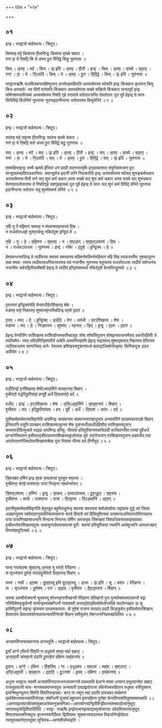 +++
title = "०२७"

+++


## ०१
इन्द्रः। भरद्वाजो बार्हस्पत्यः। त्रिष्टुप्।

किम॑स्य॒ मदे॒ किम्व॑स्य पी॒ताविन्द्रः॒ किम॑स्य स॒ख्ये च॑कार ।  
रणा॑ वा॒ ये नि॒षदि॒ किं ते अ॑स्य पु॒रा वि॑विद्रे॒ किमु॒ नूत॑नासः ॥

किम् । अ॒स्य॒ । मदे॑ । किम् । ऊं॒ इति॑ । अ॒स्य॒ । पी॒तौ । इन्द्रः॑ । किम् । अ॒स्य॒ । स॒ख्ये । च॒का॒र॒ ।  
रणाः॑ । वा॒ । ये । नि॒ऽसदि॑ । किम् । ते । अ॒स्य॒ । पु॒रा । वि॒वि॒द्रे॒ । किम् । ऊं॒ इति॑ । नूत॑नासः ॥

भरद्वाजऋषिः फलविलंबनासहिष्णुःसन् अनयेन्द्रमाक्षिपति अस्यसोमस्य मदेसति इन्द्रः किंचकार कृतवान् किमु किंच अस्यसो- स्य पीतौ पानेसति किंचकार अस्यसोमस्य सख्ये सखित्वे किंचकार पानात्पूर्वं इन्द्रः सोमेनशवसतीत्यर्थः अस्यसोमस्य निषदि गृहे रणावाये स्तोतारःसन्ति तेस्तोतारः पुरा पूर्वं हेइन्द्र ते त्वत्तः किंविविद्रे किंलेभिरे नूतनासः नूतनाइदानीन्तनाः स्तोतारश्च किमुलेभिरे ॥ १ ॥

## ०२
इन्द्रः। भरद्वाजो बार्हस्पत्यः। त्रिष्टुप्।

सद॑स्य॒ मदे॒ सद्व॑स्य पी॒ताविन्द्रः॒ सद॑स्य स॒ख्ये च॑कार ।  
रणा॑ वा॒ ये नि॒षदि॒ सत्ते अ॑स्य पु॒रा वि॑विद्रे॒ सदु॒ नूत॑नासः ॥

सत् । अ॒स्य॒ । मदे॑ । सत् । ऊं॒ इति॑ । अ॒स्य॒ । पी॒तौ । इन्द्रः॑ । सत् । अ॒स्य॒ । स॒ख्ये । च॒का॒र॒ ।  
रणाः॑ । वा॒ । ये । नि॒ऽसदि॑ । सत् । ते । अ॒स्य॒ । पु॒रा । वि॒वि॒द्रे॒ । सत् । ऊं॒ इति॑ । नूत॑नासः ॥

एवमाक्षिप्तइन्द्रः तस्मै ऋषये ईप्सितं धनं प्रददौ तदनन्तरमृषिः इन्द्रसकाशात् संपूर्णकामःसन् पुरा यान्युपालंभप्रतिपादकानिवा- क्यान्युवोच इदानीं तानि निराकरोति इन्द्रः अस्यसोमस्य मदेसत् शुभङ्कर्मचकार अस्यसोमस्य पीतौ पाने सत् शुभं कर्म चकार अस्य सख्ये सत् शुभं कर्म चकार अस्य सख्ये सत् शुभंचकार येरणावास्तोतारश्च ते निषदिगृहे यज्ञगृहइत्यर्थः पुरा पूर्वं हेइन्द्र ते त्वत्तः सत् शुभं कर्म विविद्रे लेभिरे नूतनासः इदानीन्तनाः स्तोतारः सदु शुभमेवकर्म लेभिरे ॥ २ ॥

## ०३
इन्द्रः। भरद्वाजो बार्हस्पत्यः। त्रिष्टुप्।

न॒हि नु ते॑ महि॒मनः॑ समस्य॒ न म॑घवन्मघव॒त्त्वस्य॑ वि॒द्म ।  
न राध॑सोराधसो॒ नूत॑न॒स्येन्द्र॒ नकि॑र्ददृश इन्द्रि॒यं ते॑ ॥

न॒हि । नु । ते॒ । म॒हि॒मनः॑ । स॒म॒स्य॒ । न । म॒घ॒ऽव॒न् । म॒घ॒व॒त्ऽत्वस्य॑ । वि॒द्म ।  
न । राध॑सःऽराधसः । नूत॑नस्य । इन्द्र॑ । नकिः॑ । द॒दृ॒शे॒ । इ॒न्द्रि॒यम् । ते॒ ॥

हेमघवन्धनवन्निन्द्र ते त्वदीयस्य समस्य समस्तस्य महिमनोमहिम्नोमहिमानं नहि विद्म वयन्नजानीमः नुशब्दःपूरणः तथा मघव- त्त्वस्य त्वदीयस्यधनिकत्त्वस्यच वयं नजानीमः नूतनस्य स्तुत्यस्य राधसोराधसः त्वदीयं सर्वन्धनंच नजानीमः सर्वत्रद्वितीयार्थेषष्ठी हेइन्द्र ते त्वदीयं इन्द्रियंसामर्थ्यं नकिर्ददृशे केनापिनद्रुश्यते ॥ ३ ॥

## ०४
इन्द्रः। भरद्वाजो बार्हस्पत्यः। त्रिष्टुप्।

ए॒तत्त्यत्त॑ इन्द्रि॒यम॑चेति॒ येनाव॑धीर्व॒रशि॑खस्य॒ शेषः॑ ।  
वज्र॑स्य॒ यत्ते॒ निह॑तस्य॒ शुष्मा॑त्स्व॒नाच्चि॑दिन्द्र पर॒मो द॒दार॑ ॥

ए॒तत् । त्यत् । ते॒ । इ॒न्द्रि॒यम् । अ॒चे॒ति॒ । येन॑ । अव॑धीः । व॒रऽशि॑खस्य । शेषः॑ ।  
वज्र॑स्य । यत् । ते॒ । निऽह॑तस्य । शुष्मा॑त् । स्व॒नात् । चि॒त् । इ॒न्द्र॒ । प॒र॒मः । द॒दार॑ ॥

हेइन्द्र येनवीर्येण वरशिखस्य वरशिखोनामकश्चिदसुरः शोषः शोषांसिपुत्रान् शोषइत्यपत्यनामैतत् अवधीरहिंसीः ते त्वदीयमेत- त्त्यत् तदिदमिन्द्रिक्यंवीर्यं अचेति अस्माभिरज्ञायि हेइन्द्र यद्यस्मात् शुष्माद्बलात् निहतस्य प्रेरितस्य त्वदीयवज्ज्र्स्य स्वनाच्चित् ध्वने- रेवपरमः ब्रशिखस्यपुत्राणांमध्ये बलाद्याधिक्येनोत्कृष्टः किश्चित्पुत्रः ददार अदीर्यत ॥ ४ ॥

## ०५
इन्द्रः। भरद्वाजो बार्हस्पत्यः। त्रिष्टुप्।

वधी॒दिन्द्रो॑ व॒रशि॑खस्य॒ शेषो॑ऽभ्याव॒र्तिने॑ चायमा॒नाय॒ शिक्ष॑न् ।  
वृ॒चीव॑तो॒ यद्ध॑रियू॒पीया॑यां॒ हन्पूर्वे॒ अर्धे॑ भि॒यसाप॑रो॒ दर्त् ॥

वधी॑त् । इन्द्रः॑ । व॒रऽशि॑खस्य । शेषः॑ । अ॒भि॒ऽआ॒व॒र्तिने॑ । चा॒य॒मा॒नाय॑ । शिक्ष॑न् ।  
वृ॒चीव॑तः । यत् । ह॒रि॒यू॒पीया॑याम् । हन् । पूर्वे॑ । अर्धे॑ । भि॒यसा॑ । अप॑रः । दर्त् ॥

पूर्वोक्तमेवार्थमनयाविवृणोति अयमिन्द्रः चायमानाय चयमानस्यराज्ञःपुत्राय अभ्यावर्तिने एतन्नामकायराज्ञे शिक्षन् ईप्सितानि वसूनि प्रयच्छन् वरशिखस्यासुरस्य शेषः पुत्रान्वधीदवधीदहिंसीत् वरशिखस्यपुत्रान् कथमवधीदित्युच्यते यद्यदा अयमिन्द्रः हरियू- पीयायां हरियूपीयानामकचिन्नदी काचिन्नगरीवा तस्यां पूर्वेअर्धे प्राग्भागेस्थितान् वृचीवतःवृचीवान्नामवरशिखस्यकुलोत्पन्नः पूर्वः तद्गोत्रजान् वरशिखस्यपुत्रान् हन्नवधीत् तदा अपरोपरभागेस्थितोवरशिखस्यश्रेष्ठः पुत्रः भियसा भीत्या दर्त् दीर्णोभूत् ॥ ५ ॥

## ०६
इन्द्रः। भरद्वाजो बार्हस्पत्यः। त्रिष्टुप्।

त्रिं॒शच्छ॑तं व॒र्मिण॑ इन्द्र सा॒कं य॒व्याव॑त्यां पुरुहूत श्रव॒स्या ।  
वृ॒चीव॑न्तः॒ शर॑वे॒ पत्य॑मानाः॒ पात्रा॑ भिन्दा॒ना न्य॒र्थान्या॑यन् ॥

त्रिं॒शत्ऽश॑तम् । व॒र्मिणः॑ । इ॒न्द्र॒ । सा॒कम् । य॒व्याऽव॑त्याम् । पु॒रु॒ऽहू॒त॒ । श्र॒व॒स्या ।  
वृ॒चीव॑न्तः । शर॑वे । पत्य॑मानाः । पात्रा॑ । भि॒न्दा॒नाः । नि॒ऽअ॒र्थानि॑ । आ॒य॒न् ॥

इदानीमुक्तमेवार्थंविवृणोति हेपुरुहूत बहुभिराहूतेन्द्र श्रवस्या श्रवस्यया श्रवोन्नंयशोवा तद्वांछया युद्धे त्वां जित्वा अन्नंप्राप्नुयाम यशोवाप्राप्नुयामेतिकामयमानाः शरवे हिंसायै त्वां हिंसितुमित्यर्थः पत्यमानाअभिपतन्तोभिगच्छन्तः पात्रा पात्राणियज्ञसाधनानि भिन्दाना भिन्दन्तः वर्मिंणः कवचभृतः त्रिंशच्छतं त्रिंशदधिकशतसङ्ख्याकाः वृचीवन्तोवरशिखस्यपुत्राः साकंयुगपदेवयव्यावत्यां पूर्वो- क्तायां हरियूपीयायां न्यर्थानि अर्थशून्यानि आयन्नगच्छन् विनाशंप्रापुरित्यर्थः ॥ ६ ॥

## ०७
इन्द्रः। भरद्वाजो बार्हस्पत्यः। त्रिष्टुप्।

यस्य॒ गावा॑वरु॒षा सू॑यव॒स्यू अ॒न्तरू॒ षु चर॑तो॒ रेरि॑हाणा ।  
स सृञ्ज॑याय तु॒र्वशं॒ परा॑दाद्वृ॒चीव॑तो दैववा॒ताय॒ शिक्ष॑न् ॥

यस्य॑ । गावौ॑ । अ॒रु॒षा । सु॒य॒व॒स्यू इति॑ सु॒ऽय॒व॒स्यू । अ॒न्तः । ऊं॒ इति॑ । सु । चर॑तः । रेरि॑हाणा ।  
सः । सृञ्ज॑याय । तु॒र्वश॑म् । परा॑ । अ॒दा॒त् । वृ॒चीव॑तः । दै॒व॒ऽवा॒ताय॑ । शिक्ष॑न् ॥

अरुषा अरुषौरोचमानौ सुयवस्यू शोभनतृणानीच्छन्तौ रेरिहाणा लेलिहानौ पुनः पुनर्घासमास्वादयन्तौ यद्वा गतिविशेषङ्कुर्वन्तौ यस्येन्द्रस्यसंबन्धिनौ गावावश्वौ अन्तर्द्यावापृथिव्योर्मध्येन्तरिक्षे चरतोगच्छतः ऊ सु इतीमौपूरणौ सइन्द्रः सृंजयाय एतन्नामकायरा- ज्ञे तुर्वशं राजानं परादात् प्रददौ किङ्कुर्वन् वृचीवतोवारशिखान् दैववाताय देववातवंशोत्पन्नायात्यावर्तिनेराज्ञे शिक्षन् वशीकुर्वन् तेषान्धनानिप्रयच्छन्नितिवा ॥ ७ ॥

## ०८
अभ्यावर्तिनश्चायमानस्य दानस्तुतिः। भरद्वाजो बार्हस्पत्यः। त्रिष्टुप्।

द्व॒याँ अ॑ग्ने र॒थिनो॑ विंश॒तिं गा व॒धूम॑तो म॒घवा॒ मह्यं॑ स॒म्राट् ।  
अ॒भ्या॒व॒र्ती चा॑यमा॒नो द॑दाति दू॒णाशे॒यं दक्षि॑णा पार्थ॒वाना॑म् ॥

द्व॒यान् । अ॒ग्ने॒ । र॒थिनः॑ । विं॒श॒तिम् । गाः । व॒धूऽम॑तः । म॒घऽवा॑ । मह्य॑म् । स॒म्ऽराट् ।  
अ॒भि॒ऽआ॒व॒र्ती । चा॒य॒मा॒नः । द॒दा॒ति॒ । दुः॒ऽनशा॑ । इ॒यम् । दक्षि॑णा । पा॒र्थ॒वाना॑म् ॥

अधुना भरद्वाजः स्वस्मै अभ्यावर्तिनादत्तन्धनजातमग्नये प्रकथयति हेअग्ने मघवा धनवान् प्रभूतदानोवा सम्राट् राजसूययाजी चाय- मानश्चयमानस्यपुत्रः अभ्यावर्ती एतदाह्वयोराजा रथिनोरथसहितान् वधूमतः स्त्रीयुक्तान् द्वयान्मिथुनभूतान् विंशतिं विंशतिसङ्ख्या- कान् गाः पशून् मह्यं ददाति प्रायच्छत् पार्थवानां पृथोर्वंशजस्याभ्यावर्तिनोराज्ञः संबन्धिनी पूजार्थं बहुवचनं इयन्दक्षिणा दुर्नशा केनापिनाशयितुमशक्याभवति ॥ ८ ॥आगावइत्यष्टर्चंपंचमंसूक्तंअत्रेयमनुक्रमणिका—आगावोगव्यन्द्वितीयैन्द्रीवान्त्यश्चपादोत्यानुष्टुप् जागतस्तृचोद्वितीयादिरिति । भरद्वा- जऋषिः इन्द्रोयज्वनइत्याद्यस्तृचोजागतः उपेदमित्यन्त्यानुष्टुप् शिष्टाश्चतस्रस्त्रिष्टुभः कृत्स्नस्यगौर्देवता द्वितीयायाः सूक्तान्त्यपादस्यच विकल्पेनेन्द्रोदेवता गवामुपस्थानेएतत्सूक्तं सूत्रितंच—आगावीयमेकइति ।
